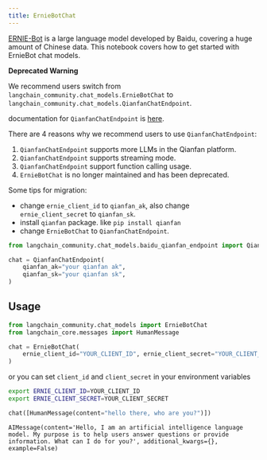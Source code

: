 ```yaml
---
title: ErnieBotChat
---
```


[ERNIE-Bot](https://cloud.baidu.com/doc/WENXINWORKSHOP/s/jlil56u11) is a large language model developed by Baidu, covering a huge amount of Chinese data.
This notebook covers how to get started with ErnieBot chat models.

**Deprecated Warning**

We recommend users switch from `langchain_community.chat_models.ErnieBotChat` to `langchain_community.chat_models.QianfanChatEndpoint`.

documentation for `QianfanChatEndpoint` is [here](/oss/integrations/chat/baidu_qianfan_endpoint/).

There are 4 reasons why we recommend users to use `QianfanChatEndpoint`:

1. `QianfanChatEndpoint` supports more LLMs in the Qianfan platform.
2. `QianfanChatEndpoint` supports streaming mode.
3. `QianfanChatEndpoint` support function calling usage.
4. `ErnieBotChat` is no longer maintained and has been deprecated.

Some tips for migration:

- change `ernie_client_id` to `qianfan_ak`, also change `ernie_client_secret` to `qianfan_sk`.
- install `qianfan` package. like `pip install qianfan`
- change `ErnieBotChat` to `QianfanChatEndpoint`.


```python
from langchain_community.chat_models.baidu_qianfan_endpoint import QianfanChatEndpoint

chat = QianfanChatEndpoint(
    qianfan_ak="your qianfan ak",
    qianfan_sk="your qianfan sk",
)
```

## Usage


```python
from langchain_community.chat_models import ErnieBotChat
from langchain_core.messages import HumanMessage

chat = ErnieBotChat(
    ernie_client_id="YOUR_CLIENT_ID", ernie_client_secret="YOUR_CLIENT_SECRET"
)
```

or you can set `client_id` and `client_secret` in your environment variables
```bash
export ERNIE_CLIENT_ID=YOUR_CLIENT_ID
export ERNIE_CLIENT_SECRET=YOUR_CLIENT_SECRET
```


```python
chat([HumanMessage(content="hello there, who are you?")])
```



```output
AIMessage(content='Hello, I am an artificial intelligence language model. My purpose is to help users answer questions or provide information. What can I do for you?', additional_kwargs={}, example=False)
```
